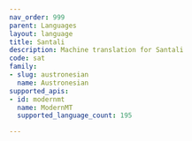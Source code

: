 ```yaml
---
nav_order: 999
parent: Languages
layout: language
title: Santali
description: Machine translation for Santali
code: sat
family:
- slug: austronesian
  name: Austronesian
supported_apis:
- id: modernmt
  name: ModernMT
  supported_language_count: 195

---
```



